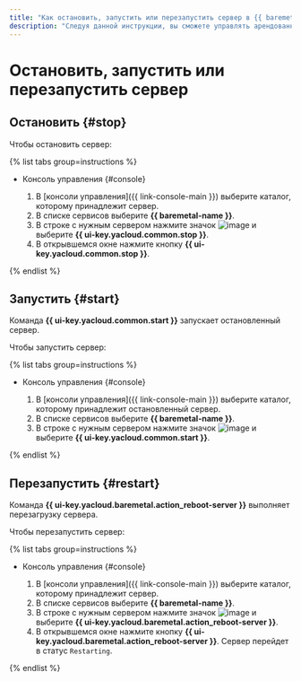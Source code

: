 ```yaml
---
title: "Как остановить, запустить или перезапустить сервер в {{ baremetal-full-name }}"
description: "Следуя данной инструкции, вы сможете управлять арендованным сервером {{ baremetal-full-name }}: остановить, запустить или перезапустить его."
---
```


# Остановить, запустить или перезапустить сервер

## Остановить {#stop}

Чтобы остановить сервер:

{% list tabs group=instructions %}

- Консоль управления {#console}

  1. В [консоли управления]({{ link-console-main }}) выберите каталог, которому принадлежит сервер.
  1. В списке сервисов выберите **{{ baremetal-name }}**.
  1. В строке с нужным сервером нажмите значок ![image](../../../_assets/console-icons/ellipsis.svg) и выберите **{{ ui-key.yacloud.common.stop }}**.
  1. В открывшемся окне нажмите кнопку **{{ ui-key.yacloud.common.stop }}**.

{% endlist %}

## Запустить {#start}

Команда **{{ ui-key.yacloud.common.start }}** запускает остановленный сервер.

Чтобы запустить сервер:

{% list tabs group=instructions %}

- Консоль управления {#console}

  1. В [консоли управления]({{ link-console-main }}) выберите каталог, которому принадлежит остановленный сервер.
  1. В списке сервисов выберите **{{ baremetal-name }}**.
  1. В строке с нужным сервером нажмите значок ![image](../../../_assets/console-icons/ellipsis.svg) и выберите **{{ ui-key.yacloud.common.start }}**.

{% endlist %}

## Перезапустить {#restart}

Команда **{{ ui-key.yacloud.baremetal.action_reboot-server }}** выполняет перезагрузку сервера.

Чтобы перезапустить сервер:

{% list tabs group=instructions %}

- Консоль управления {#console}

  1. В [консоли управления]({{ link-console-main }}) выберите каталог, которому принадлежит сервер.
  1. В списке сервисов выберите **{{ baremetal-name }}**.
  1. В строке с нужным сервером нажмите значок ![image](../../../_assets/console-icons/ellipsis.svg) и выберите **{{ ui-key.yacloud.baremetal.action_reboot-server }}**.
  1. В открывшемся окне нажмите кнопку **{{ ui-key.yacloud.baremetal.action_reboot-server }}**. Сервер перейдет в статус `Restarting`.

{% endlist %}
